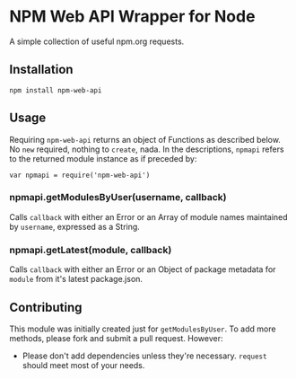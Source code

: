 # NPM Web API Wrapper for Node

A simple collection of useful npm.org requests.

## Installation

```
npm install npm-web-api
```

## Usage

Requiring `npm-web-api` returns an object of Functions as described below. No
`new` required, nothing to `create`, nada. In the descriptions, `npmapi` refers
to the returned module instance as if preceded by:

```
var npmapi = require('npm-web-api')
```

### npmapi.getModulesByUser(username, callback)

Calls `callback` with either an Error or an Array of module names maintained by
`username`, expressed as a String.

### npmapi.getLatest(module, callback)

Calls `callback` with either an Error or an Object of package metadata for
`module` from it's latest package.json.

## Contributing

This module was initially created just for `getModulesByUser`. To add more
methods, please fork and submit a pull request. However:

 - Please don't add dependencies unless they're necessary. `request` should meet
    most of your needs.

